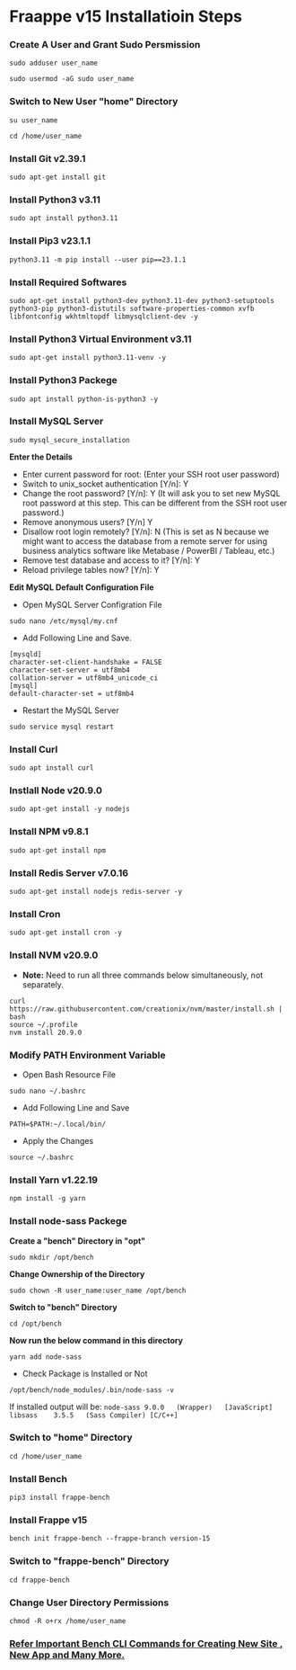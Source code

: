 # Fraappe v15 Installatioin Steps


### Create A User and Grant Sudo Persmission
```
sudo adduser user_name
```
```
sudo usermod -aG sudo user_name
```

### Switch to New User "home" Directory
```
su user_name
```
```
cd /home/user_name
```

### Install Git v2.39.1
```
sudo apt-get install git
```

### Install Python3 v3.11
```
sudo apt install python3.11
```

### Install Pip3 v23.1.1
```
python3.11 -m pip install --user pip==23.1.1
```

### Install Required Softwares 
```
sudo apt-get install python3-dev python3.11-dev python3-setuptools python3-pip python3-distutils software-properties-common xvfb libfontconfig wkhtmltopdf libmysqlclient-dev -y
```

### Install Python3 Virtual Environment v3.11
```
sudo apt-get install python3.11-venv -y
```

### Install Python3 Packege
```
sudo apt install python-is-python3 -y
```

### Install MySQL Server
```
sudo mysql_secure_installation
```

**Enter the Details**

- Enter current password for root: (Enter your SSH root user password)
- Switch to unix_socket authentication [Y/n]: Y
- Change the root password? [Y/n]: Y (It will ask you to set new MySQL root password at this step. This can be different from the SSH root user password.)
- Remove anonymous users? [Y/n] Y
- Disallow root login remotely? [Y/n]: N (This is set as N because we might want to access the database from a remote server for using business analytics software like Metabase / PowerBI / Tableau, etc.)
- Remove test database and access to it? [Y/n]: Y
- Reload privilege tables now? [Y/n]: Y

**Edit MySQL Default Configuration File**

- Open MySQL Server Configration File
```
sudo nano /etc/mysql/my.cnf
```
- Add Following Line and Save.
```
[mysqld]
character-set-client-handshake = FALSE
character-set-server = utf8mb4
collation-server = utf8mb4_unicode_ci
[mysql]
default-character-set = utf8mb4
```
- Restart the MySQL Server
```
sudo service mysql restart
```

### Install Curl
```
sudo apt install curl
```

### Instlall Node v20.9.0
```
sudo apt-get install -y nodejs
```

### Install NPM v9.8.1
```
sudo apt-get install npm
```
### Install Redis Server v7.0.16
```
sudo apt-get install nodejs redis-server -y
```

### Install Cron
```
sudo apt-get install cron -y
```

### Install NVM v20.9.0

- **Note:** Need to run all three commands below simultaneously, not separately.
```
curl https://raw.githubusercontent.com/creationix/nvm/master/install.sh | bash
source ~/.profile
nvm install 20.9.0
```
### Modify PATH Environment Variable

- Open Bash Resource File
```
sudo nano ~/.bashrc
```
- Add Following Line and Save
```
PATH=$PATH:~/.local/bin/
```
- Apply the Changes
```
source ~/.bashrc
```

### Install Yarn v1.22.19

```
npm install -g yarn
```

### Install node-sass Packege

**Create a "bench" Directory in "opt"**
```
sudo mkdir /opt/bench
```
**Change Ownership of the Directory**
```
sudo chown -R user_name:user_name /opt/bench
```
**Switch to "bench" Directory**
```
cd /opt/bench
```
**Now run the below command in this directory**
```
yarn add node-sass
```
- Check Package is Installed or Not
```
/opt/bench/node_modules/.bin/node-sass -v 
```
If installed output will be: `node-sass	9.0.0	(Wrapper)	[JavaScript] libsass  	3.5.5	(Sass Compiler)	[C/C++]`

### Switch to "home" Directory
```
cd /home/user_name
```

### Install Bench 
``` 
pip3 install frappe-bench
```

### Install Frappe v15

```
bench init frappe-bench --frappe-branch version-15
```

### Switch to "frappe-bench" Directory
```
cd frappe-bench
```

### Change User Directory Permissions
```
chmod -R o+rx /home/user_name
```

### [Refer Important Bench CLI Commands for Creating New Site , New App and Many More.](https://github.com/AbhishekKumar1602/FrappeFramework/blob/main/3.%20Important%20Bench%20CLI%20Commands.md#important-bench-cli-commands)
